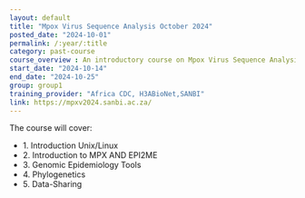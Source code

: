 ```yaml
---
layout: default
title: "Mpox Virus Sequence Analysis October 2024"
posted_date: "2024-10-01"
permalink: /:year/:title
category: past-course
course_overview : An introductory course on Mpox Virus Sequence Analysis for Genomic Epidemiology.The course is a two week (10 days) programme of in-person instruction combining theoretical back with practical instruction and opporunity for hands-on practice of the skills presented.
start_date: "2024-10-14"
end_date: "2024-10-25"
group: group1
training_provider: "Africa CDC, H3ABioNet,SANBI"
link: https://mpxv2024.sanbi.ac.za/
---
```

<!-- test -->
<p>The course will cover:</p>
<ul>
<li>1. Introduction Unix/Linux </li>
<li>2. Introduction to MPX AND EPI2ME</li>
<li>3. Genomic Epidemiology Tools</li>
<li>4. Phylogenetics </li>
<li>5. Data-Sharing</li>
</ul>
